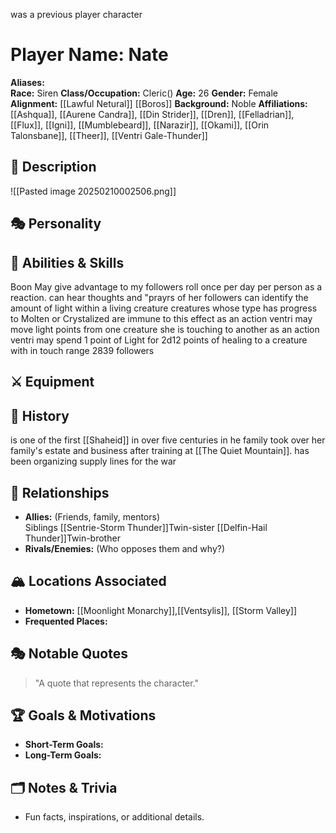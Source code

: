 was a previous player character

# Player Name: Nate

**Aliases:**  
**Race:**  Siren
**Class/Occupation:**  Cleric()
**Age:**  26
**Gender:**  Female
**Alignment:**  [[Lawful Netural]] [[Boros]]
**Background:**  Noble
**Affiliations:**  
[[Ashqua]], [[Aurene Candra]], [[Din Strider]], [[Dren]], [[Felladrian]], [[Flux]], [[Igni]], [[Mumblebeard]], [[Narazir]], [[Okami]], [[Orin Talonsbane]], [[Theer]], [[Ventri Gale-Thunder]] 
## 📝 Description  
![[Pasted image 20250210002506.png]]
## 🎭 Personality  


## 🏹 Abilities & Skills  
Boon May give advantage to my followers roll once per day per person as a reaction. can hear thoughts and "prayrs of her followers can identify the amount of light within a living creature creatures whose type has progress to Molten or Crystalized are immune to this effect as an action ventri may move light points from one creature she is touching to another as an action ventri may spend 1 point of Light for 2d12 points of healing to a creature with in touch range 2839 followers
## ⚔️ Equipment  


## 📖 History 
is one of the first [[Shaheid]] in over five centuries in he family
took over her family's estate and business after training at [[The Quiet Mountain]]. has been organizing supply lines for the war

## 🧩 Relationships  
- **Allies:** (Friends, family, mentors)  
Siblings
[[Sentrie-Storm Thunder]]Twin-sister
[[Delfin-Hail Thunder]]Twin-brother
- **Rivals/Enemies:** (Who opposes them and why?)  

## 🏔️ Locations Associated  
- **Hometown:**  [[Moonlight Monarchy]],[[Ventsylis]], [[Storm Valley]]
- **Frequented Places:**  

## 🎭 Notable Quotes  
> "A quote that represents the character."

## 🏆 Goals & Motivations  
- **Short-Term Goals:**  
- **Long-Term Goals:**  

## 🗂️ Notes & Trivia  
- Fun facts, inspirations, or additional details.  
